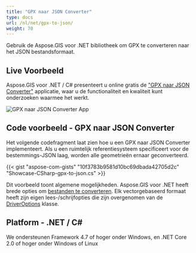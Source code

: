 ```yaml
---
title: "GPX naar JSON Converter"
type: docs
url: /nl/net/gpx-to-json/
weight: 70
---
```


Gebruik de Aspose.GIS voor .NET bibliotheek om GPX te converteren naar het JSON bestandsformaat.

## **Live Voorbeeld**

Aspose.GIS voor .NET / C# presenteert u online gratis de ["GPX naar JSON Converter"](https://products.aspose.app/gis/conversion/gpx-to-json) applicatie, waar u de functionaliteit en kwaliteit kunt onderzoeken waarmee het werkt.

![GPX naar JSON Converter App](conversion.png)

## **Code voorbeeld - GPX naar JSON Converter**

Het volgende codefragment laat zien hoe u een GPX naar JSON Converter implementeert. Als u een ruimtelijk referentiesysteem specificeert voor de bestemmings-JSON laag, worden alle geometrieën ernaar geconverteerd. 

{{< gist "aspose-com-gists" "10f3783b9581d10bc69dbada42705d2c" "Showcase-CSharp-gpx-to-json.cs" >}}

Dit voorbeeld toont algemene mogelijkheden. Aspose.GIS voor .NET heeft brede opties om [bestanden te converteren](https://docs.aspose.com/gis/net/vector-layers/). Elk vectorgebaseerd formaat heeft zijn eigen lees-/schrijfopties die zijn overgenomen van de [DriverOptions](https://reference.aspose.com/gis/net/aspose.gis/driveroptions) klasse.

## **Platform - .NET / C#**

We ondersteunen Framework 4.7 of hoger onder Windows, en .NET Core 2.0 of hoger onder Windows of Linux
